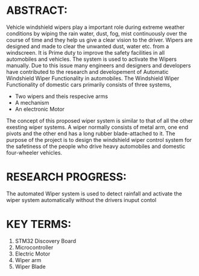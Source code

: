 <h1>ABSTRACT:</h1>

Vehicle windshield wipers play a important role during extreme weather conditions by wiping the rain water, dust, fog, mist continuously over the course of time and they help us give a clear vision to the driver. Wipers are designed and made to clear the unwanted dust, water etc. from a windscreen. It is Prime duty to improve the safety facilities in all automobiles and vehicles. The system is used to activate the Wipers manually. Due to this issue many engineers and designers and developers have contributed to the research and developement of Automatic Windshield Wiper Functionality in automobiles. The Windshield Wiper Functionality of domestic cars primarily consists of three systems,

  *    Two wipers and theis respecive arms
  *    A mechanism
  *    An electronic Motor

The concept of this proposed wiper system is similar to that of all the other exesting wiper systems. A wiper normally consists of metal arm, one end pivots and the other end has a long rubber blade-attached to it. The purpose of the project is to design the windshield wiper control system for the safetiness of the people who drive heavy automobiles and domestic four-wheeler vehicles.

<h1>RESEARCH PROGRESS:</h1>

The automated Wiper system is used to detect rainfall and activate the wiper system automatically without the drivers inuput contol

<h1>KEY TERMS:</h1>

1.  STM32 Discovery Board
2.  Microcontroller
3.  Electric Motor
4.  Wiper arm
5.  Wiper Blade
